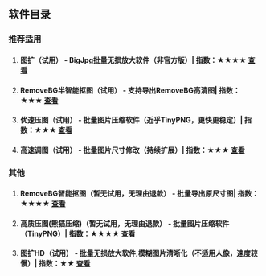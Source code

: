 
## 软件目录

### 推荐适用

1. #### <green>图扩</green>（试用） - BigJpg批量无损放大软件（非官方版）| 指数：★★★★ [查看](https://jasonmin.github.io/newsky/out/large)
2. #### <green>RemoveBG半智能抠图</green>（试用） - 支持导出RemoveBG高清图| 指数：★★★ [查看](https://jasonmin.github.io/newsky/out/mer)
3. #### <green>优速压图</green>（试用） - 批量图片压缩软件（近乎TinyPNG，更快更稳定）| 指数：★★★ [查看](https://jasonmin.github.io/newsky/out/lopress)
4. #### <green>高速调图</green>（试用） - 批量图片尺寸修改（持续扩展）| 指数：★★★ [查看](https://jasonmin.github.io/newsky/out/clip)

### 其他

1. #### <green>RemoveBG智能抠图</green>（暂无试用，无理由退款） - 批量导出原尺寸图| 指数：★★★★ [查看](https://jasonmin.github.io/newsky/out/remove)
2. #### <green>高质压图(熊猫压缩)</green>（暂无试用，无理由退款） - 批量图片压缩软件（TinyPNG）| 指数：★★★★ [查看](https://jasonmin.github.io/newsky/out/tiny)
3. #### <green>图扩HD</green>（试用） - 批量无损放大软件,模糊图片清晰化（不适用人像，速度较慢）| 指数：★★ [查看](https://jasonmin.github.io/newsky/out/largeqhd)

<head>
    <link rel="stylesheet" type="text/css" href="../style/thirdstyle.css">
</head>
